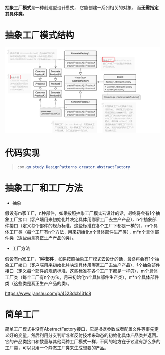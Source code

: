 **抽象工厂模式**是一种创建型设计模式， 它能创建一系列相关的对象， 而**无需指定其具体类。**











# 抽象工厂模式结构

![image-20211028092334658](.images/image-20211028092334658.png)

# 代码实现



> ```java
> com.qm.study.DesignPatterns.creator.abstractFactory
> ```



# 抽象工厂和工厂方法

+ 抽象  

假设有m家工厂，n种部件，如果按照抽象工厂模式去设计的话，最终将会有1个抽象工厂接口（客户端用来初始化并决定具体用哪家工厂去生产产品），n个抽象部件接口（定义每个部件的规范标准，这些标准在各个工厂下都是一样的），m个具体工厂类（每个工厂有n个方法，用来初始化n个具体部件生产类），m*n个具体部件类（这些类是真正生产产品的类）。

+ 工厂方法

假设有m家工厂，**1种部件**，如果按照抽象工厂模式去设计的话，最终将会有1个抽象工厂接口（客户端用来初始化并决定具体用哪家工厂去生产产品），1个抽象部件接口（定义每个部件的规范标准，这些标准在各个工厂下都是一样的），m个具体工厂类（每个工厂有n个方法，用来初始化n个具体部件生产类），m*n个具体部件类（这些类是真正生产产品的类）。



https://www.jianshu.com/p/4523dcb131c8



# 简单工厂

简单工厂模式并没有AbstractFactory接口，它是根据参数或者配置文件等事先定义好的变量，然后利用分支判断或者反射技术来动态的初始化具体产品类并返回。它的产品类接口和数量与其他两种工厂模式一样，不同的地方在于它没有那么多的工厂类，可以只用一个静态工厂类来生成想要的产品。

